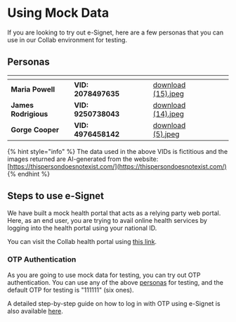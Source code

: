 # Using Mock Data

If you are looking to try out e-Signet, here are a few personas that you can use in our Collab environment for testing.

## Personas

<table data-view="cards"><thead><tr><th></th><th></th><th data-type="users" data-multiple></th><th data-hidden></th><th data-hidden data-card-cover data-type="files"></th><th data-hidden data-type="users" data-multiple></th><th data-hidden data-type="users" data-multiple></th></tr></thead><tbody><tr><td><strong>Maria Powell</strong></td><td><strong>VID: 2078497635</strong></td><td></td><td></td><td><a href="../.gitbook/assets/download (15).jpeg">download (15).jpeg</a></td><td></td><td></td></tr><tr><td><strong>James Rodrigious</strong></td><td><strong>VID: 9250738043</strong></td><td></td><td></td><td><a href="../.gitbook/assets/download (14).jpeg">download (14).jpeg</a></td><td></td><td></td></tr><tr><td><strong>Gorge Cooper</strong></td><td><strong>VID: 4976458142</strong></td><td></td><td></td><td><a href="../.gitbook/assets/download (5).jpeg">download (5).jpeg</a></td><td></td><td></td></tr></tbody></table>

{% hint style="info" %}
The data used in the above VIDs is fictitious and the images returned are AI-generated from the website: [https://thispersondoesnotexist.com/](https://thispersondoesnotexist.com/)
{% endhint %}

## Steps to use e-Signet

We have built a mock health portal that acts as a relying party web portal. Here, as an end user, you are trying to avail online health services by logging into the health portal using your national ID.

You can visit the Collab health portal using [this link](https://healthservices-esignet.collab.mosip.net/).

### OTP Authentication

As you are going to use mock data for testing, you can try out OTP authentication. You can use any of the above [personas](using-mock-data.md#personas) for testing, and the default OTP for testing is "111111" (six ones).

A detailed step-by-step guide on how to log in with OTP using e-Signet is also available [here](../end-user-guide/login-with-otp/).


